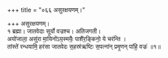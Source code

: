 +++
title = "०६६ असुरक्षयणम्।"

+++
असुरक्षयणम्।  
१ ब्रह्मा। जातवेदाः सूर्यो वज्रश्च। अतिजगती।  
अयो॑जाला॒ असु॑रा मा॒यिनो॑ऽय॒स्मयैः॒ पाशै॑र॒ङ्किनो॒ ये चर॑न्ति ।  
तांस्ते॑ रन्धयामि॒ हर॑सा जातवेदः स॒हस्र॑ऋष्टिः स॒पत्ना॑न् प्रमृ॒णन् पा॑हि॒ वज्रः॑ ॥१॥